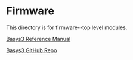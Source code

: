 # Firmware

This directory is for firmware--top level modules.

[Basys3 Reference Manual](https://digilent.com/reference/programmable-logic/basys-3/reference-manual)

[Basys3 GitHub Repo](https://github.com/Digilent/Basys3)
